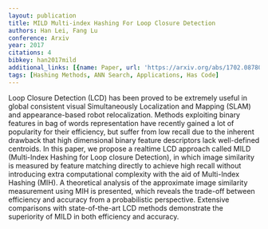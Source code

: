 ```yaml
---
layout: publication
title: MILD Multi-index Hashing For Loop Closure Detection
authors: Han Lei, Fang Lu
conference: Arxiv
year: 2017
citations: 4
bibkey: han2017mild
additional_links: [{name: Paper, url: 'https://arxiv.org/abs/1702.08780'}]
tags: [Hashing Methods, ANN Search, Applications, Has Code]
---
```

Loop Closure Detection (LCD) has been proved to be extremely useful in global
consistent visual Simultaneously Localization and Mapping (SLAM) and
appearance-based robot relocalization. Methods exploiting binary features in
bag of words representation have recently gained a lot of popularity for their
efficiency, but suffer from low recall due to the inherent drawback that high
dimensional binary feature descriptors lack well-defined centroids. In this
paper, we propose a realtime LCD approach called MILD (Multi-Index Hashing for
Loop closure Detection), in which image similarity is measured by feature
matching directly to achieve high recall without introducing extra
computational complexity with the aid of Multi-Index Hashing (MIH). A
theoretical analysis of the approximate image similarity measurement using MIH
is presented, which reveals the trade-off between efficiency and accuracy from
a probabilistic perspective. Extensive comparisons with state-of-the-art LCD
methods demonstrate the superiority of MILD in both efficiency and accuracy.